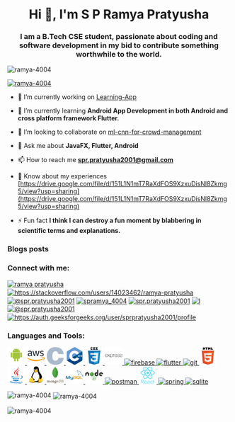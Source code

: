 <h1 align="center">Hi 👋, I'm S P Ramya Pratyusha</h1>
<h3 align="center">I am a B.Tech CSE student, passionate about coding and software development in my bid to contribute something worthwhile to the world.</h3>

<p align="left"> <img src="https://komarev.com/ghpvc/?username=ramya-4004&label=Profile%20views&color=0e75b6&style=flat" alt="ramya-4004" /> </p>

<p align="left"> <a href="https://github.com/ryo-ma/github-profile-trophy"><img src="https://github-profile-trophy.vercel.app/?username=ramya-4004" alt="ramya-4004" /></a> </p>

- 🔭 I’m currently working on [Learning-App](https://github.com/ramya-4004/Learning-App)

- 🌱 I’m currently learning **Android App Development in both Android and cross platform framework Flutter.**

- 👯 I’m looking to collaborate on [ml-cnn-for-crowd-management](https://github.com/ramya-4004/ml-cnn-for-crowd-management)

- 💬 Ask me about **JavaFX, Flutter, Android**

- 📫 How to reach me **spr.pratyusha2001@gmail.com**

- 📄 Know about my experiences [https://drive.google.com/file/d/151L1N1mT7RaXdFOS9XzxuDisNl8Zkmg5/view?usp=sharing](https://drive.google.com/file/d/151L1N1mT7RaXdFOS9XzxuDisNl8Zkmg5/view?usp=sharing)

- ⚡ Fun fact **I think I can destroy a fun moment by blabbering in scientific terms and explanations.**

### Blogs posts
<!-- BLOG-POST-LIST:START -->
<!-- BLOG-POST-LIST:END -->

<h3 align="left">Connect with me:</h3>
<p align="left">
<a href="https://linkedin.com/in/ramya pratyusha" target="blank"><img align="center" src="https://cdn.jsdelivr.net/npm/simple-icons@3.0.1/icons/linkedin.svg" alt="ramya pratyusha" height="30" width="40" /></a>
<a href="https://stackoverflow.com/users/https://stackoverflow.com/users/14023462/ramya-pratyusha" target="blank"><img align="center" src="https://cdn.jsdelivr.net/npm/simple-icons@3.0.1/icons/stackoverflow.svg" alt="https://stackoverflow.com/users/14023462/ramya-pratyusha" height="30" width="40" /></a>
<a href="https://medium.com/@spr.pratyusha2001" target="blank"><img align="center" src="https://cdn.jsdelivr.net/npm/simple-icons@3.0.1/icons/medium.svg" alt="@spr.pratyusha2001" height="30" width="40" /></a>
<a href="https://www.codechef.com/users/spramya_4004" target="blank"><img align="center" src="https://cdn.jsdelivr.net/npm/simple-icons@3.1.0/icons/codechef.svg" alt="spramya_4004" height="30" width="40" /></a>
<a href="https://codeforces.com/profile/spr.pratyusha2001" target="blank"><img align="center" src="https://cdn.jsdelivr.net/npm/simple-icons@3.0.1/icons/codeforces.svg" alt="spr.pratyusha2001" height="30" width="40" /></a>
<a href="https://www.leetcode.com/l" target="blank"><img align="center" src="https://cdn.jsdelivr.net/npm/simple-icons@3.0.1/icons/leetcode.svg" alt="l" height="30" width="40" /></a>
<a href="https://www.hackerearth.com/@spr.pratyusha2001" target="blank"><img align="center" src="https://cdn.jsdelivr.net/npm/simple-icons@3.0.1/icons/hackerearth.svg" alt="@spr.pratyusha2001" height="30" width="40" /></a>
<a href="https://auth.geeksforgeeks.org/user/https://auth.geeksforgeeks.org/user/sprpratyusha2001/profile" target="blank"><img align="center" src="https://cdn.jsdelivr.net/npm/simple-icons@3.0.1/icons/geeksforgeeks.svg" alt="https://auth.geeksforgeeks.org/user/sprpratyusha2001/profile" height="30" width="40" /></a>
</p>

<h3 align="left">Languages and Tools:</h3>
<p align="left"> <a href="https://developer.android.com" target="_blank"> <img src="https://raw.githubusercontent.com/devicons/devicon/master/icons/android/android-original-wordmark.svg" alt="android" width="40" height="40"/> </a> <a href="https://aws.amazon.com" target="_blank"> <img src="https://raw.githubusercontent.com/devicons/devicon/master/icons/amazonwebservices/amazonwebservices-original-wordmark.svg" alt="aws" width="40" height="40"/> </a> <a href="https://www.cprogramming.com/" target="_blank"> <img src="https://raw.githubusercontent.com/devicons/devicon/master/icons/c/c-original.svg" alt="c" width="40" height="40"/> </a> <a href="https://www.w3schools.com/cpp/" target="_blank"> <img src="https://raw.githubusercontent.com/devicons/devicon/master/icons/cplusplus/cplusplus-original.svg" alt="cplusplus" width="40" height="40"/> </a> <a href="https://www.w3schools.com/css/" target="_blank"> <img src="https://raw.githubusercontent.com/devicons/devicon/master/icons/css3/css3-original-wordmark.svg" alt="css3" width="40" height="40"/> </a> <a href="https://expressjs.com" target="_blank"> <img src="https://raw.githubusercontent.com/devicons/devicon/master/icons/express/express-original-wordmark.svg" alt="express" width="40" height="40"/> </a> <a href="https://firebase.google.com/" target="_blank"> <img src="https://www.vectorlogo.zone/logos/firebase/firebase-icon.svg" alt="firebase" width="40" height="40"/> </a> <a href="https://flutter.dev" target="_blank"> <img src="https://www.vectorlogo.zone/logos/flutterio/flutterio-icon.svg" alt="flutter" width="40" height="40"/> </a> <a href="https://git-scm.com/" target="_blank"> <img src="https://www.vectorlogo.zone/logos/git-scm/git-scm-icon.svg" alt="git" width="40" height="40"/> </a> <a href="https://www.w3.org/html/" target="_blank"> <img src="https://raw.githubusercontent.com/devicons/devicon/master/icons/html5/html5-original-wordmark.svg" alt="html5" width="40" height="40"/> </a> <a href="https://www.java.com" target="_blank"> <img src="https://raw.githubusercontent.com/devicons/devicon/master/icons/java/java-original.svg" alt="java" width="40" height="40"/> </a> <a href="https://www.linux.org/" target="_blank"> <img src="https://raw.githubusercontent.com/devicons/devicon/master/icons/linux/linux-original.svg" alt="linux" width="40" height="40"/> </a> <a href="https://www.mongodb.com/" target="_blank"> <img src="https://raw.githubusercontent.com/devicons/devicon/master/icons/mongodb/mongodb-original-wordmark.svg" alt="mongodb" width="40" height="40"/> </a> <a href="https://www.mysql.com/" target="_blank"> <img src="https://raw.githubusercontent.com/devicons/devicon/master/icons/mysql/mysql-original-wordmark.svg" alt="mysql" width="40" height="40"/> </a> <a href="https://nodejs.org" target="_blank"> <img src="https://raw.githubusercontent.com/devicons/devicon/master/icons/nodejs/nodejs-original-wordmark.svg" alt="nodejs" width="40" height="40"/> </a> <a href="https://postman.com" target="_blank"> <img src="https://www.vectorlogo.zone/logos/getpostman/getpostman-icon.svg" alt="postman" width="40" height="40"/> </a> <a href="https://reactjs.org/" target="_blank"> <img src="https://raw.githubusercontent.com/devicons/devicon/master/icons/react/react-original-wordmark.svg" alt="react" width="40" height="40"/> </a> <a href="https://spring.io/" target="_blank"> <img src="https://www.vectorlogo.zone/logos/springio/springio-icon.svg" alt="spring" width="40" height="40"/> </a> <a href="https://www.sqlite.org/" target="_blank"> <img src="https://www.vectorlogo.zone/logos/sqlite/sqlite-icon.svg" alt="sqlite" width="40" height="40"/> </a> </p>

<p><img align="left" src="https://github-readme-stats.vercel.app/api/top-langs?username=ramya-4004&show_icons=true&locale=en&layout=compact" alt="ramya-4004" /></p>

<p>&nbsp;<img align="center" src="https://github-readme-stats.vercel.app/api?username=ramya-4004&show_icons=true&theme=dark&count_private=true&hide=issues,stars&show_icons=true)](https://github.com/ramya-4004/github-readme-stats)" alt="ramya-4004" /></p>

<p><img align="center" src="https://github-readme-streak-stats.herokuapp.com/?user=ramya-4004&" alt="ramya-4004" /></p>

